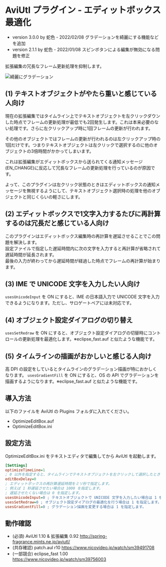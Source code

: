 # AviUtl プラグイン - エディットボックス最適化

* version 3.0.0 by 蛇色 - 2022/02/08 グラデーションを綺麗にする機能などを追加
* version 2.1.1 by 蛇色 - 2022/01/08 スピンボタンによる編集が無効になる問題を修正

拡張編集の冗長なフレーム更新処理を抑制します。

![綺麗にグラデーション](https://user-images.githubusercontent.com/96464759/152974130-bcda58c8-fdab-43fa-96fa-bfbe091975f2.png)

## (1) テキストオブジェクトがやたら重いと感じている人向け
現在の拡張編集ではタイムライン上でテキストオブジェクトを左クリックダウンした時点でフレームの更新処理が最低でも2回発生します。これは本来必要のない処理です。さらに左クリックアップ時に1回フレームの更新が行われます。  
  
その他のオブジェクトではフレームの更新が行われるのは左クリックアップ時の1回だけです。つまりテキストオブジェクトは左クリックで選択するのに他のオブジェクトの3倍時間がかかってしまいます。  
  
これは拡張編集がエディットボックスから送られてくる通知メッセージ(EN_CHANGE)に反応して冗長なフレームの更新処理を行っているのが原因です。  
  
よって、このプラグインは左クリック状態のときはエディットボックスの通知メッセージを無視するようにして、テキストオブジェクト選択時の処理を他のオブジェクトと同じくらいの軽さにします。  

## (2) エディットボックスで1文字入力するたびに再計算するのは冗長だと感じている人向け
このプラグインはエディットボックス編集時の再計算を遅延させることでこの問題を解決します。  
設定ファイルで指定した遅延時間内に次の文字を入力すると再計算が省略されて遅延時間が延長されます。  
最後の入力が終わってから遅延時間が経過した時点でフレームの再計算が始まります。  

## (3) IME で UNICODE 文字を入力したい人向け
```usesUnicodeInput``` を ON にすると、IME の日本語入力で UNICODE 文字を入力できるようになります。ただし、サロゲートペアには未対応です。

## (4) オブジェクト設定ダイアログの切り替え
```usesSetRedraw``` を ON にすると、オブジェクト設定ダイアログの切替時にコントロールの更新処理を最適化します。※eclipse_fast.auf と似たような機能です。

## (5) タイムラインの描画がおかしいと感じる人向け
高 DPI の設定をしているとタイムラインのグラデーション描画が特におかしくなります。
```usesGradientFill``` を ON にすると、OS の API でグラデーションを描画するようになります。※eclipse_fast.auf と似たような機能です。

## 導入方法

以下のファイルを AviUtl の Plugins フォルダに入れてください。
* OptimizeEditBox.auf
* OptimizeEditBox.ini

## 設定方法

OptimizeEditBox.ini をテキストエディタで編集してから AviUtl を起動します。

```ini
[Settings]
optimizeTimeLine=1
; 0 以外を指定すると、タイムラインでテキストオブジェクトを左クリックして選択したときの動作を最適化します。
editBoxDelay=0
; エディットボックスの再計算遅延時間をミリ秒で指定します。
; 例えば 1 秒遅延させたい場合は 1000 を指定します。
; 遅延させたくない場合は 0 を指定します。
usesUnicodeInput=0 ; テキストオブジェクトで UNICODE 文字を入力したい場合は 1 を指定します。
usesSetRedraw=0 ; オブジェクト設定ダイアログの最適化を行う場合は 1 を指定します。
usesGradientFill=0 ; グラデーション描画を変更する場合は 1 を指定します。
```

## 動作確認

* (必須) AviUtl 1.10 & 拡張編集 0.92 http://spring-fragrance.mints.ne.jp/aviutl/
* (共存確認) patch.aul r10 https://www.nicovideo.jp/watch/sm39491708
* (一部競合) eclipse_fast 1.00 https://www.nicovideo.jp/watch/sm39756003
